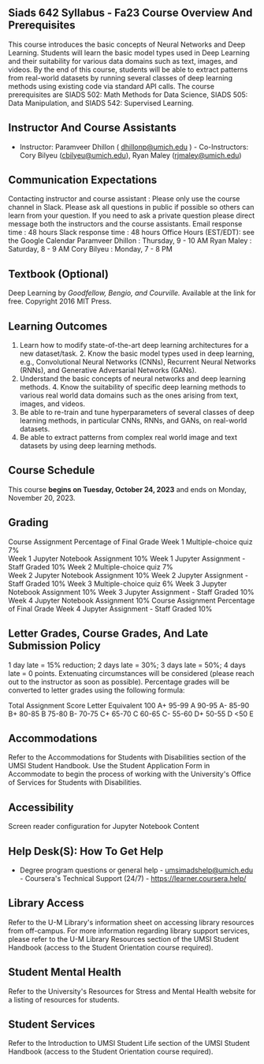## Siads 642 Syllabus - Fa23 Course Overview And Prerequisites

This course introduces the basic concepts of Neural Networks and Deep Learning. Students will learn the basic model types used in Deep Learning and their suitability for various data domains such as text, images, and videos. By the end of this course, students will be able to extract patterns from real-world datasets by running several classes of deep learning methods using existing code via standard API calls. The course prerequisites are SIADS 502: Math Methods for Data Science, SIADS 505: Data Manipulation, and SIADS 542: Supervised Learning.

## Instructor And Course Assistants

- Instructor: Paramveer Dhillon ( dhillonp@umich.edu ) - Co-Instructors: Cory Bilyeu (cbilyeu@umich.edu), Ryan Maley (rjmaley@umich.edu)

## Communication Expectations

Contacting instructor and course assistant : Please only use the course channel in Slack. Please ask all questions in public if possible so others can learn from your question. If you need to ask a private question please direct message both the instructors and the course assistants. Email response time : 48 hours Slack response time : 48 hours Office Hours (EST/EDT): see the Google Calendar Paramveer Dhillon : Thursday, 9 - 10 AM Ryan Maley : Saturday, 8 - 9 AM Cory Bilyeu : Monday, 7 - 8 PM

## Textbook (Optional)

Deep Learning by _Goodfellow, Bengio, and Courville._ Available at the link for free. Copyright 2016 MIT Press.

## Learning Outcomes

1.  Learn how to modify state-of-the-art deep learning architectures for a new dataset/task. 2. Know the basic model types used in deep learning, e.g., Convolutional Neural Networks
    (CNNs), Recurrent Neural Networks (RNNs), and Generative Adversarial Networks (GANs).
2.  Understand the basic concepts of neural networks and deep learning methods. 4. Know the suitability of specific deep learning methods to various real world data
    domains such as the ones arising from text, images, and videos.
3.  Be able to re-train and tune hyperparameters of several classes of deep learning methods,
    in particular CNNs, RNNs, and GANs, on real-world datasets.
4.  Be able to extract patterns from complex real world image and text datasets by using
    deep learning methods.

## Course Schedule

This course **begins on Tuesday, October 24, 2023** and ends on Monday, November 20, 2023.

## Grading

Course Assignment
Percentage of Final Grade
Week 1 Multiple-choice quiz
7%  
 Week 1 Jupyter Notebook Assignment
10%
Week 1 Jupyter Assignment - Staff Graded
10%
Week 2 Multiple-choice quiz
7%  
 Week 2 Jupyter Notebook Assignment
10%
Week 2 Jupyter Assignment - Staff Graded
10%
Week 3 Multiple-choice quiz
6%
Week 3 Jupyter Notebook Assignment
10%
Week 3 Jupyter Assignment - Staff Graded
10%
Week 4 Jupyter Notebook Assignment
10%
Course Assignment
Percentage of Final Grade
Week 4 Jupyter Assignment - Staff Graded
10%

## Letter Grades, Course Grades, And Late Submission Policy

1 day late = 15% reduction; 2 days late = 30%; 3 days late = 50%; 4 days late = 0 points. Extenuating circumstances will be considered (please reach out to the instructor as soon as possible). Percentage grades will be converted to letter grades using the following formula:

Total Assignment Score Letter Equivalent 100
A+
95-99
A
90-95
A-
85-90
B+
80-85
B
75-80
B-
70-75
C+
65-70
C
60-65
C-
55-60
D+
50-55
D
<50
E

## Accommodations

Refer to the Accommodations for Students with Disabilities section of the UMSI Student Handbook. Use the Student Application Form in Accommodate to begin the process of working with the University's Office of Services for Students with Disabilities.

## Accessibility

Screen reader configuration for Jupyter Notebook Content

## Help Desk(S): How To Get Help

- Degree program questions or general help - umsimadshelp@umich.edu - Coursera's Technical Support (24/7) - https://learner.coursera.help/

## Library Access

Refer to the U-M Library's information sheet on accessing library resources from off-campus. For more information regarding library support services, please refer to the U-M Library Resources section of the UMSI Student Handbook (access to the Student Orientation course required).

## Student Mental Health

Refer to the University's Resources for Stress and Mental Health website for a listing of resources for students.

## Student Services

Refer to the Introduction to UMSI Student Life section of the UMSI Student Handbook (access to the Student Orientation course required).
